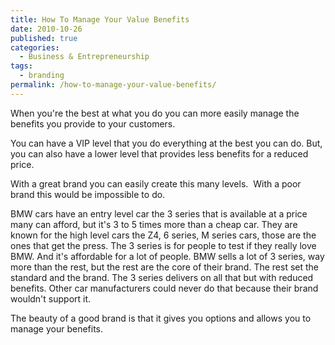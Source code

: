 ```yaml
---
title: How To Manage Your Value Benefits
date: 2010-10-26
published: true
categories:
  - Business & Entrepreneurship
tags:
  - branding
permalink: /how-to-manage-your-value-benefits/
---
```

When you're the best at what you do you can more easily manage the benefits you provide to your customers.

You can have a VIP level that you do everything at the best you can do. But, you can also have a lower level that provides less benefits for a reduced price.

With a great brand you can easily create this many levels.  With a poor brand this would be impossible to do.

BMW cars have an entry level car the 3 series that is available at a price many can afford, but it's 3 to 5 times more than a cheap car. They are known for the high level cars the Z4, 6 series, M series cars, those are the ones that get the press. The 3 series is for people to test if they really love BMW. And it's affordable for a lot of people. BMW sells a lot of 3 series, way more than the rest, but the rest are the core of their brand. The rest set the standard and the brand. The 3 series delivers on all that but with reduced benefits. Other car manufacturers could never do that because their brand wouldn't support it.

The beauty of a good brand is that it gives you options and allows you to manage your benefits.
